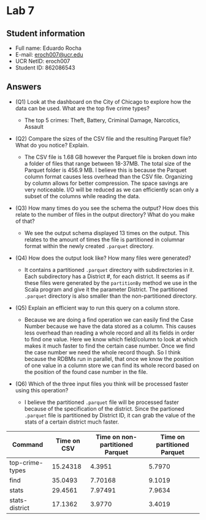 # Lab 7

## Student information
* Full name: Eduardo Rocha
* E-mail: eroch007@ucr.edu
* UCR NetID: eroch007
* Student ID: 862086543

## Answers

* (Q1) Look at the dashboard on the City of Chicago to explore how the data can be used. What are the top five crime types?
    - The top 5 crimes: Theft, Battery, Criminal Damage, Narcotics, Assault

* (Q2) Compare the sizes of the CSV file and the resulting Parquet file? What do you notice? Explain.
    - The CSV file is 1.68 GB however the Parquet file is broken down into a folder of files that range between 18-37MB. The total size of the Parquet folder is 456.9 MB. I believe this is because the Parquet column format causes less overhead than the CSV file. Organizing by column allows for better compression. The space savings are very noticeable. I/O will be reduced as we can efficiently scan only a subset of the columns while reading the data.

* (Q3) How many times do you see the schema the output? How does this relate to the number of files in the output directory? What do you make of that?
    - We see the output schema displayed 13 times on the output. This relates to the amount of times the file is partitioned in columnar format within the newly created `.parquet` directory.

* (Q4) How does the output look like? How many files were generated?
    - It contains a partitioned `.parquet` directory with subdirectories in it. Each subdirectory has a District #, for each district. It seems as if these files
    were generated by the `partitionBy` method we use in the Scala program and give it the parameter District. The partitioned `.parquet` directory is also smaller than the non-partitioned directory.

* (Q5) Explain an efficient way to run this query on a column store.
    -  Because we are doing a find operation we can easily find the Case Number because we have the data stored as a column. This causes less overhead than reading a whole record and all its fields in order to find one value. Here we know which field/column to look at which makes it much faster to find the certain case number. Once we find the case number we need the whole record though. So I think because the RDBMs run in parallel, that once we know the position of one value in a column store we can find its whole record based on the position of the found case number in the file.

* (Q6) Which of the three input files you think will be processed faster using this operation?
    - I believe the partitioned `.parquet` file will be processed faster because of the specification of the district. Since the partioned `.parquet` file is partitioned by District ID, it can grab the value of the stats of a certain district much faster. 




    
| Command  |  Time on CSV | Time on non-partitioned Parquet	  |  Time on partitioned Parquet |  
|---|---|---|---|
| top-crime-types  |  15.24318  | 4.3951 |  5.7970|
| find |    35.0493 | 7.70168 |  9.1019| 
| stats|  29.4561|  7.97491 |  7.9634 | 
| stats-district   | 17.1362  | 3.9770  |  3.4019 |